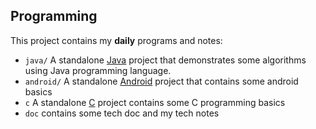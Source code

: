 Programming
---
This project contains my **daily** programs and notes:  
* `java/` A standalone [Java](http://en.wikipedia.org/wiki/Java_language) project that demonstrates some algorithms using Java programming language.  
* `android/` A standalone [Android](http://en.wikipedia.org/wiki/Android_\(operating_system\)) project that contains some android basics  
* `c` A standalone [C](http://en.wikipedia.org/wiki/C_\(programming_language\)) project contains some C programming basics  
* `doc` contains some tech doc and my tech notes
